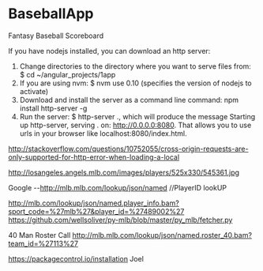 # BaseballApp
Fantasy Baseball Scoreboard

If you have nodejs installed, you can download an http server: 
1) Change directories to the directory where you want to serve files from: $ cd ~/angular_projects/1app 
2) If you are using nvm: $ nvm use 0.10 (specifies the version of nodejs to activate) 
3) Download and install the server as a command line command: npm install http-server -g 
4) Run the server: $ http-server ., which will produce the message Starting up http-server, serving . on: http://0.0.0.0:8080. That allows you to use urls in your browser like localhost:8080/index.html.

http://stackoverflow.com/questions/10752055/cross-origin-requests-are-only-supported-for-http-error-when-loading-a-local


http://losangeles.angels.mlb.com/images/players/525x330/545361.jpg


Google --http://mlb.mlb.com/lookup/json/named
//PlayerID lookUP

http://mlb.com/lookup/json/named.player_info.bam?sport_code=%27mlb%27&player_id=%27489002%27
https://github.com/wellsoliver/py-mlb/blob/master/py_mlb/fetcher.py

40 Man Roster Call
http://mlb.mlb.com/lookup/json/named.roster_40.bam?team_id=%27113%27

https://packagecontrol.io/installation
Joel